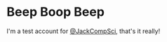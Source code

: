 # Beep Boop Beep
I'm a test account for <a href="https://github.com/JackCompSci">@JackCompSci</a>, that's it really!

